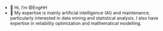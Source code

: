 - 👋 Hi, I’m @EngHH
- 👀 My expertise is mainly artificial intelligence (AI) and maintenance, particularly interested in data mining and statistical analysis. I also have expertise in reliability optimization and mathematical modelling.

<!---
EngHH/EngHH is a ✨ special ✨ repository because its `README.md` (this file) appears on your GitHub profile.
You can click the Preview link to take a look at your changes.
--->
